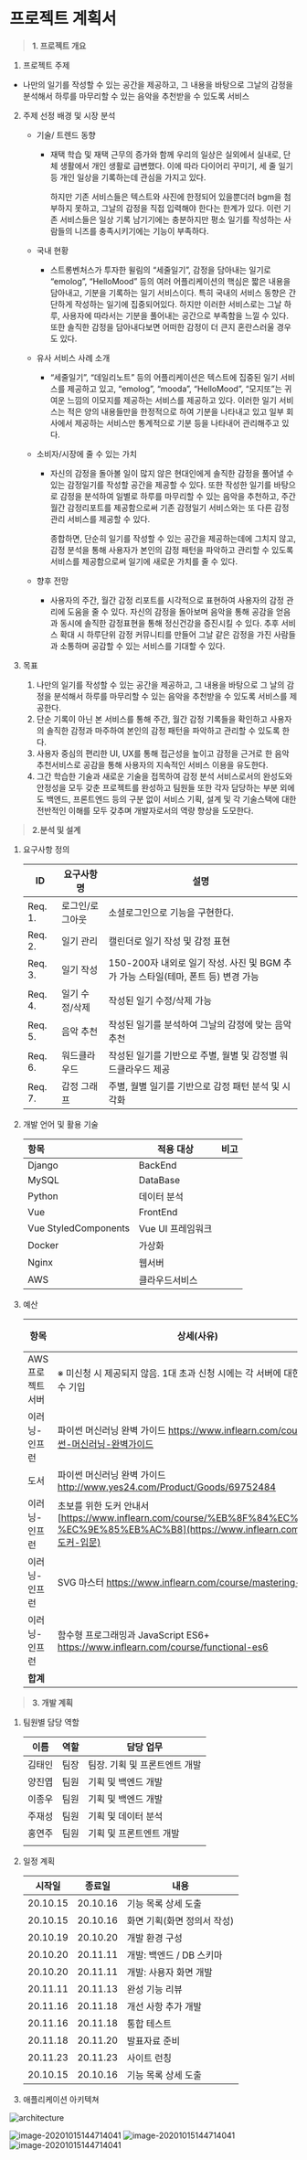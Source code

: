 # **프로젝트 계획서**

> **1. 프로젝트 개요**

1. 프로젝트 주제
- 나만의 일기를 작성할 수 있는 공간을 제공하고, 그 내용을 바탕으로 그날의 감정을 분석해서 하루를 마무리할 수 있는 음악을 추천받을 수 있도록 서비스
2. 주제 선정 배경 및 시장 분석
   - 기술/ 트렌드 동향
   
     - 재택 학습 및 재택 근무의 증가와 함께 우리의 일상은 실외에서 실내로, 단체 생활에서 개인 생활로 급변했다. 이에 따라 다이어리 꾸미기, 세 줄 일기 등 개인 일상을 기록하는데 관심을 가지고 있다. 
   
       하지만 기존 서비스들은 텍스트와 사진에 한정되어 있을뿐더러 bgm을 첨부하지 못하고, 그날의 감정을 직접 입력해야 한다는 한계가 있다. 이런 기존 서비스들은 일상 기록 남기기에는 충분하지만 평소 일기를 작성하는 사람들의 니즈를 충족시키기에는 기능이 부족하다.
   
   - 국내 현황
     
     - 스트롱벤처스가 투자한 윌림의 “세줄일기”, 감정을 담아내는 일기로 “emolog”, “HelloMood” 등의 여러 어플리케이션의 핵심은 짧은 내용을 담아내고, 기분을 기록하는  일기 서비스이다. 특히 국내의 서비스 동향은 간단하게 작성하는 일기에 집중되어있다. 하지만 이러한 서비스로는 그날 하루, 사용자에 따라서는 기분을 풀어내는 공간으로 부족함을 느낄 수 있다. 또한 솔직한 감정을 담아내다보면 어떠한 감정이 더 큰지 혼란스러울 경우도 있다.
     
   - 유사 서비스 사례 소개
     
     - “세줄일기”, “데일리노트” 등의 어플리케이션은 텍스트에 집중된 일기 서비스를 제공하고 있고, “emolog”, “mooda”, “HelloMood”, “모지또”는 귀여운 느낌의 이모지를 제공하는 서비스를 제공하고 있다. 이러한 일기 서비스는 적은 양의 내용들만을 한정적으로 하여 기분을 나타내고 있고 일부 회사에서 제공하는 서비스만 통계적으로 기분 등을 나타내어 관리해주고 있다.
     
   - 소비자/시장에 줄 수 있는 가치
   
     - 자신의 감정을 돌아볼 일이 많지 않은 현대인에게 솔직한 감정을 풀어낼 수 있는 감정일기를 작성할 공간을 제공할 수 있다. 또한 작성한 일기를 바탕으로 감정을 분석하여 일별로 하루를 마무리할 수 있는 음악을 추천하고, 주간 월간 감정리포트를 제공함으로써 기존 감정일기 서비스와는 또 다른 감정 관리 서비스를 제공할 수 있다. 
   
       종합하면, 단순히 일기를 작성할 수 있는 공간을 제공하는데에 그치지 않고, 감정 분석을 통해 사용자가 본인의 감정 패턴을 파악하고 관리할 수 있도록 서비스를 제공함으로써 일기에 새로운 가치를 줄 수 있다.
   
   - 향후 전망
   
     - 사용자의 주간, 월간 감정 리포트를 시각적으로 표현하여 사용자의 감정 관리에 도움을 줄 수 있다. 자신의 감정을 돌아보며 음악을 통해 공감을 얻음과 동시에 솔직한 감정표현을 통해 정신건강을 증진시킬 수 있다. 추후 서비스 확대 시 하루단위 감정 커뮤니티를 만들어 그날 같은 감정을 가진 사람들과 소통하며 공감할 수 있는 서비스를 기대할 수 있다.
   
3. 목표

   1. 나만의 일기를 작성할 수 있는 공간을 제공하고, 그 내용을 바탕으로 그 날의 감정을 분석해서 하루를 마무리할 수 있는 음악을 추천받을 수 있도록 서비스를 제공한다.
   2. 단순 기록이 아닌 본 서비스를 통해 주간, 월간 감정 기록들을 확인하고 사용자의 솔직한 감정과 마주하여 본인의 감정 패턴을 파악하고 관리할 수 있도록 한다.
   3. 사용자 중심의 편리한 UI, UX를 통해 접근성을 높이고 감정을 근거로 한 음악 추천서비스로 공감을 통해 사용자의 지속적인 서비스 이용을 유도한다.
   4. 그간 학습한 기술과 새로운 기술을 접목하여 감정 분석 서비스로서의 완성도와 안정성을 모두 갖춘 프로젝트를 완성하고 팀원들 또한 각자 담당하는 부분 외에도 백엔드, 프론트엔드 등의 구분 없이 서비스 기획, 설계 및 각 기술스택에 대한 전반적인 이해를 모두 갖추며 개발자로서의 역량 향상을 도모한다.

   

> **2.분석 및 설계**

1. 요구사항 정의

    | ID | 요구사항명 | 설명 |
    |----|------------|------|
    | Req. 1. |	로그인/로그아웃 | 소셜로그인으로 기능을 구현한다. |
    | Req. 2. |	일기 관리 |	캘린더로 일기 작성 및 감정 표현 |
    | Req. 3. |	일기 작성 |	150-200자 내외로 일기 작성. 사진 및 BGM 추가 가능 스타일(테마, 폰트 등) 변경 가능 |
    | Req. 4. |	일기 수정/삭제 | 작성된 일기 수정/삭제 가능 |
    | Req. 5. |	음악 추천 | 작성된 일기를 분석하여 그날의 감정에 맞는 음악 추천 |
    | Req. 6. |	워드클라우드 | 작성된 일기를 기반으로 주별, 월별 및 감정별 워드클라우드 제공 |
    | Req. 7. |	감정 그래프 | 주별, 월별 일기를 기반으로 감정 패턴 분석 및 시각화 |

2. 개발 언어 및 활용 기술

    | 항목                 | 적용 대상         | 비고 |
    | :------------------- | ----------------- | ---- |
    | Django               | BackEnd           |      |
    | MySQL                | DataBase          |      |
    | Python               | 데이터 분석       |      |
    | Vue                  | FrontEnd          |      |
    | Vue StyledComponents | Vue UI 프레임워크 |      |
    | Docker               | 가상화            |      |
    | Nginx                | 웹서버            |      |
    | AWS                  | 클라우드서비스    |      |

    

3. 예산

   | 항목              | 상세(사유)                                                   | 수량 | 비용       |
   | ----------------- | ------------------------------------------------------------ | ---- | ---------- |
   | AWS 프로젝트 서버 | ※ 미신청 시 제공되지 않음. 1대 초과 신청 시에는 각 서버에 대한 목적 필수 기입 | 1    |            |
   | 이러닝-인프런     | 파이썬 머신러닝 완벽 가이드  https://www.inflearn.com/course/파이썬-머신러닝-완벽가이드 | 1    | 99000      |
   | 도서              | 파이썬 머신러닝 완벽 가이드  http://www.yes24.com/Product/Goods/69752484 | 1    | 38000      |
   | 이러닝-인프런     | 초보를 위한 도커 안내서  [https://www.inflearn.com/course/%EB%8F%84%EC%BB%A4-%EC%9E%85%EB%AC%B8](https://www.inflearn.com/course/도커-입문) | 1    | 29700      |
   | 이러닝-인프런     | SVG 마스터  https://www.inflearn.com/course/mastering-svg    | 1    | 27500      |
   | 이러닝-인프런     | 함수형 프로그래밍과 JavaScript ES6+  https://www.inflearn.com/course/functional-es6 | 1    | 55000      |
   | **합계**          |                                                              |      | **249200** |

   



> **3. 개발 계획**

1. 팀원별 담당 역할

   | **이름** | **역할** | **담당 업무**                 |
   | -------- | -------- | ----------------------------- |
   | 김태인   | 팀장     | 팀장. 기획 및 프론트엔트 개발 |
   | 양진엽   | 팀원     | 기획 및 백엔드 개발           |
   | 이종우   | 팀원     | 기획 및 백엔드 개발           |
   | 주재성   | 팀원     | 기획 및 데이터 분석           |
   | 홍연주   | 팀원     | 기획 및 프론트엔트 개발       |
   |          |          |                               |

2. 일정 계획

   | **시작일** | **종료일** | **내용**                    |
   | ---------- | ---------- | --------------------------- |
   | 20.10.15   | 20.10.16   | 기능 목록 상세 도출         |
   | 20.10.15   | 20.10.16   | 화면 기획(화면 정의서 작성) |
   | 20.10.19   | 20.10.20   | 개발 환경 구성              |
   | 20.10.20   | 20.11.11   | 개발: 백엔드 / DB 스키마    |
   | 20.10.20   | 20.11.11   | 개발: 사용자 화면 개발      |
   | 20.11.11   | 20.11.13   | 완성 기능 리뷰              |
   | 20.11.16   | 20.11.18   | 개선 사항 추가 개발         |
   | 20.11.16   | 20.11.18   | 통합 테스트                 |
   | 20.11.18   | 20.11.20   | 발표자료 준비               |
   | 20.11.23   | 20.11.23   | 사이트 런칭                 |
   | 20.10.15   | 20.10.16   | 기능 목록 상세 도출         |

3. 애플리케이션 아키텍쳐

![architecture](./images/1.png)

![image-20201015144714041](./images/2.jpg)
![image-20201015144714041](./images/3.jpg)
![image-20201015144714041](./images/4.jpg)